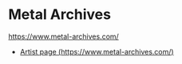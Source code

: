 # Metal Archives
https://www.metal-archives.com/

- [Artist page (https://www.metal-archives.com/)](artist.html)
